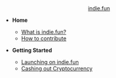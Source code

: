 <!-- docs/_sidebar.md -->

<center>
<a href="https://indie.fun">
  indie.fun
</a>
</center>

- **Home**

  - [What is indie.fun?](/)
  - [How to contribute](how-to-contribute.md)

- **Getting Started**

  - [Launching on indie.fun](/intro/launch.md)
  <!-- - [project launch checklist](/intro/launchlist.md) -->
  - [Cashing out Cryptocurrency](/intro/cashout.md)

<!-- markdownlint-disable-next-line MD041 -->